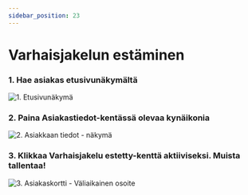 ```yaml
---
sidebar_position: 23
---
```


# Varhaisjakelun estäminen

### 1. Hae asiakas etusivunäkymältä

![1. Etusivunäkymä](/img/pikaohjeet/hakuehto.png)

### 2. Paina Asiakastiedot-kentässä olevaa kynäikonia

![2. Asiakkaan tiedot - näkymä](/img/pikaohjeet/alennus2.png)

### 3. Klikkaa Varhaisjakelu estetty-kenttä aktiiviseksi. Muista tallentaa!

![3. Asiakaskortti - Väliaikainen osoite](/img/pikaohjeet/varhaisjakelun-esto2.png)

